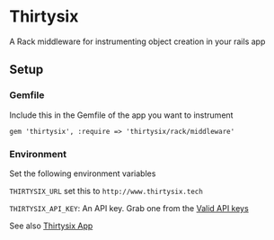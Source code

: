 # Thirtysix

A Rack middleware for instrumenting object creation in your rails app

## Setup

### Gemfile

Include this in the Gemfile of the app you want to instrument

`gem 'thirtysix', :require => 'thirtysix/rack/middleware'`

### Environment

Set the following environment variables

`THIRTYSIX_URL` set this to `http://www.thirtysix.tech`

`THIRTYSIX_API_KEY`: An API key. Grab one from the [Valid API keys](http://www.thirtysix.tech/api_keys)

See also [Thirtysix App](https://github.com/gmoore/thirtysixapp)
